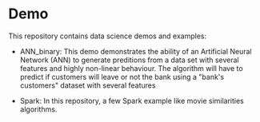 # Demo

This repository contains data science demos and examples:

* ANN_binary: This demo demonstrates the ability of an Artificial Neural Network (ANN) to generate preditions from a data set with several features and highly non-linear behaviour. The algorithm will have to predict if customers will leave or not the bank using a "bank's customers" dataset with several features

* Spark: In this repository, a few Spark example like  movie similarities algorithms.
